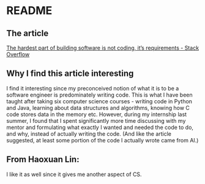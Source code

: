 # README
## The article
[The hardest part of building software is not coding, it’s requirements - Stack Overflow](https://stackoverflow.blog/2023/12/29/the-hardest-part-of-building-software-is-not-coding-its-requirements/)

## Why I find this article interesting
I find it interesting since my preconceived notion of what it is to be a software engineer is predominately writing code. This is what I have been taught after taking six computer science courses - writing code in Python and Java, learning about data structures and algorithms, knowing how C code stores data in the memory etc. However, during my internship last summer, I found that I spent significantly more time discussing with my mentor and formulating what exactly I wanted and needed the code to do, and why, instead of actually writing the code. (And like the article suggested, at least some portion of the code I actually wrote came from AI.) 

## From Haoxuan Lin:
I like it as well since it gives me another aspect of CS.
